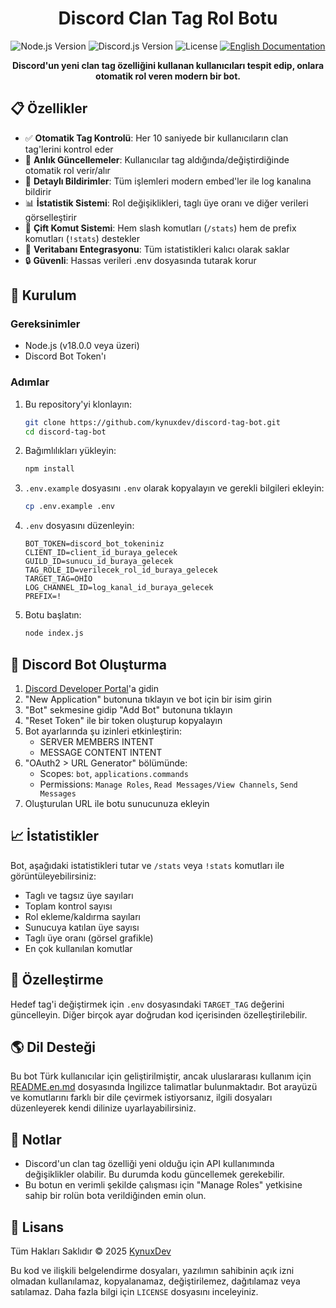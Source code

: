 <h1 align="center">Discord Clan Tag Rol Botu</h1>

<p align="center">
  <img src="https://img.shields.io/badge/node.js-v18+-green.svg" alt="Node.js Version">
  <img src="https://img.shields.io/badge/discord.js-v14-blue.svg" alt="Discord.js Version">
  <img src="https://img.shields.io/badge/license-All%20Rights%20Reserved-red.svg" alt="License">
  <a href="README.en.md"><img src="https://img.shields.io/badge/English-Documentation-blue.svg" alt="English Documentation"></a>
</p>

<p align="center">
  <b>Discord'un yeni clan tag özelliğini kullanan kullanıcıları tespit edip, onlara otomatik rol veren modern bir bot.</b>
</p>

## 📋 Özellikler

- ✅ **Otomatik Tag Kontrolü**: Her 10 saniyede bir kullanıcıların clan tag'lerini kontrol eder
- 🔄 **Anlık Güncellemeler**: Kullanıcılar tag aldığında/değiştirdiğinde otomatik rol verir/alır
- 🔔 **Detaylı Bildirimler**: Tüm işlemleri modern embed'ler ile log kanalına bildirir
- 📊 **İstatistik Sistemi**: Rol değişiklikleri, taglı üye oranı ve diğer verileri görselleştirir
- 💬 **Çift Komut Sistemi**: Hem slash komutları (`/stats`) hem de prefix komutları (`!stats`) destekler
- 💾 **Veritabanı Entegrasyonu**: Tüm istatistikleri kalıcı olarak saklar
- 🔒 **Güvenli**: Hassas verileri .env dosyasında tutarak korur

## 🚀 Kurulum

### Gereksinimler

- Node.js (v18.0.0 veya üzeri)
- Discord Bot Token'ı

### Adımlar

1. Bu repository'yi klonlayın:
   ```bash
   git clone https://github.com/kynuxdev/discord-tag-bot.git
   cd discord-tag-bot
   ```

2. Bağımlılıkları yükleyin:
   ```bash
   npm install
   ```

3. `.env.example` dosyasını `.env` olarak kopyalayın ve gerekli bilgileri ekleyin:
   ```bash
   cp .env.example .env
   ```

4. `.env` dosyasını düzenleyin:
   ```
   BOT_TOKEN=discord_bot_tokeniniz
   CLIENT_ID=client_id_buraya_gelecek
   GUILD_ID=sunucu_id_buraya_gelecek
   TAG_ROLE_ID=verilecek_rol_id_buraya_gelecek
   TARGET_TAG=OHİO
   LOG_CHANNEL_ID=log_kanal_id_buraya_gelecek
   PREFIX=!
   ```

5. Botu başlatın:
   ```bash
   node index.js
   ```

## 🤖 Discord Bot Oluşturma

1. [Discord Developer Portal](https://discord.com/developers/applications)'a gidin
2. "New Application" butonuna tıklayın ve bot için bir isim girin
3. "Bot" sekmesine gidip "Add Bot" butonuna tıklayın
4. "Reset Token" ile bir token oluşturup kopyalayın
5. Bot ayarlarında şu izinleri etkinleştirin:
   - SERVER MEMBERS INTENT
   - MESSAGE CONTENT INTENT
6. "OAuth2 > URL Generator" bölümünde:
   - Scopes: `bot`, `applications.commands`
   - Permissions: `Manage Roles`, `Read Messages/View Channels`, `Send Messages`
7. Oluşturulan URL ile botu sunucunuza ekleyin

## 📈 İstatistikler

Bot, aşağıdaki istatistikleri tutar ve `/stats` veya `!stats` komutları ile görüntüleyebilirsiniz:

- Taglı ve tagsız üye sayıları
- Toplam kontrol sayısı
- Rol ekleme/kaldırma sayıları
- Sunucuya katılan üye sayısı
- Taglı üye oranı (görsel grafikle)
- En çok kullanılan komutlar

## 🔧 Özelleştirme

Hedef tag'i değiştirmek için `.env` dosyasındaki `TARGET_TAG` değerini güncelleyin. Diğer birçok ayar doğrudan kod içerisinden özelleştirilebilir.

## 🌎 Dil Desteği

Bu bot Türk kullanıcılar için geliştirilmiştir, ancak uluslararası kullanım için [README.en.md](README.en.md) dosyasında İngilizce talimatlar bulunmaktadır. Bot arayüzü ve komutlarını farklı bir dile çevirmek istiyorsanız, ilgili dosyaları düzenleyerek kendi dilinize uyarlayabilirsiniz.

## 📝 Notlar

- Discord'un clan tag özelliği yeni olduğu için API kullanımında değişiklikler olabilir. Bu durumda kodu güncellemek gerekebilir.
- Bu botun en verimli şekilde çalışması için "Manage Roles" yetkisine sahip bir rolün bota verildiğinden emin olun.

## 📄 Lisans

Tüm Hakları Saklıdır &copy; 2025 [KynuxDev](https://github.com/kynuxdev)

Bu kod ve ilişkili belgelendirme dosyaları, yazılımın sahibinin açık izni olmadan kullanılamaz, kopyalanamaz, değiştirilemez, dağıtılamaz veya satılamaz. Daha fazla bilgi için `LICENSE` dosyasını inceleyiniz.
